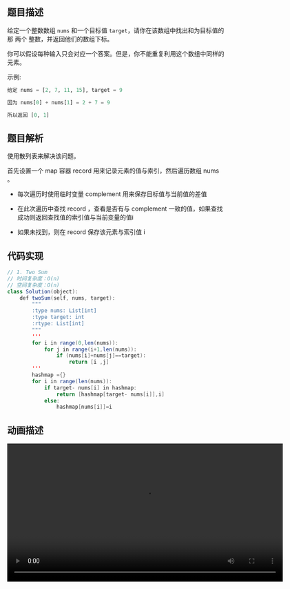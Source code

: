 ## 题目描述
给定一个整数数组 `nums` 和一个目标值 `target`，请你在该数组中找出和为目标值的那 两个 整数，并返回他们的数组下标。

你可以假设每种输入只会对应一个答案。但是，你不能重复利用这个数组中同样的元素。

示例:
``` python
给定 nums = [2, 7, 11, 15], target = 9

因为 nums[0] + nums[1] = 2 + 7 = 9

所以返回 [0, 1]
```
## 题目解析
使用散列表来解决该问题。

首先设置一个 map 容器 record 用来记录元素的值与索引，然后遍历数组 nums 。

+ 每次遍历时使用临时变量 complement 用来保存目标值与当前值的差值

+ 在此次遍历中查找 record ，查看是否有与 complement 一致的值，如果查找成功则返回查找值的索引值与当前变量的值i

+ 如果未找到，则在 record 保存该元素与索引值 i
  
## 代码实现
```java
// 1. Two Sum
// 时间复杂度：O(n)
// 空间复杂度：O(n)
class Solution(object):
    def twoSum(self, nums, target):
        """
        :type nums: List[int]
        :type target: int
        :rtype: List[int]
        """
        '''
        for i in range(0,len(nums)):
            for j in range(i+1,len(nums)):
                if (nums[i]+nums[j]==target):
                    return [i ,j]
        '''
        hashmap ={}
        for i in range(len(nums)):
            if target- nums[i] in hashmap:
                return [hashmap[target- nums[i]],i]
            else:
                hashmap[nums[i]]=i
```
## 动画描述
<video src="https://github.com/dongbeiyewu/leetcode/blob/master/video/%E4%B8%A4%E6%95%B0%E4%B9%8B%E5%92%8C.mp4" controls="controls" width="640" height="320" autoplay="autoplay">
Your browser does not support the video tag.
</video>